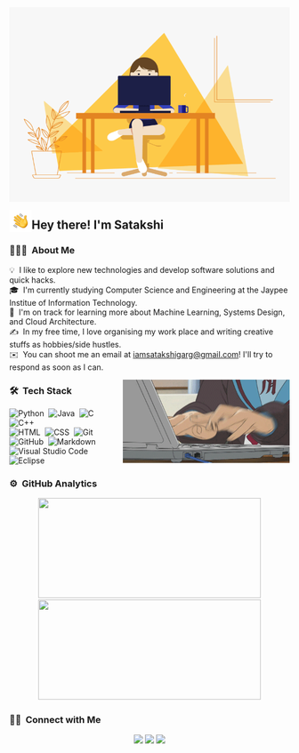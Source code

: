<img align="center" width="1100" height = "350" src="git.gif">

<img alt="Night Coding" src="Hand%20Wave.gif" width='40' align="left"/><h2>Hey there! I'm Satakshi</h2>

### 👨🏻‍💻 &nbsp;About Me

💡 &nbsp;I like to explore new technologies and develop software solutions and quick hacks.\
🎓 &nbsp;I'm currently studying Computer Science and Engineering at the Jaypee Institue of Information Technology.\
🌱 &nbsp;I'm on track for learning more about Machine Learning, Systems Design, and Cloud Architecture.\
✍️ &nbsp;In my free time, I love organising my work place and writing creative stuffs as hobbies/side hustles.\
✉️ &nbsp;You can shoot me an email at iamsatakshigarg@gmail.com! I'll try to respond as soon as I can.

<img alt="Night Coding" src="3AyY.gif" align="right" width = "300" height = "150"/>

### 🛠 &nbsp;Tech Stack

![Python](https://img.shields.io/badge/-Python-05122A?style=flat&logo=python)&nbsp;
![Java](https://img.shields.io/badge/-Java-05122A?style=flat&logo=Java&logoColor=FFA518)&nbsp;
![C](https://img.shields.io/badge/-C-05122A?style=flat&logo=C&logoColor=A8B9CC)&nbsp;
![C++](https://img.shields.io/badge/-C++-05122A?style=flat&logo=C%2B%2B&logoColor=00599C)&nbsp;\
![HTML](https://img.shields.io/badge/-HTML-05122A?style=flat&logo=HTML5)&nbsp;
![CSS](https://img.shields.io/badge/-CSS-05122A?style=flat&logo=CSS3&logoColor=1572B6)&nbsp;
![Git](https://img.shields.io/badge/-Git-05122A?style=flat&logo=git)&nbsp;\
![GitHub](https://img.shields.io/badge/-GitHub-05122A?style=flat&logo=github)&nbsp;
![Markdown](https://img.shields.io/badge/-Markdown-05122A?style=flat&logo=markdown)
![Visual Studio Code](https://img.shields.io/badge/-Visual%20Studio%20Code-05122A?style=flat&logo=visual-studio-code&logoColor=007ACC)&nbsp;
![Eclipse](https://img.shields.io/badge/-Eclipse-05122A?style=flat&logo=eclipse-ide&logoColor=2C2255)

### ⚙️ &nbsp;GitHub Analytics

<p align="center">
<a href="https://github.com/satakshigarg">
  <img height="180em" width = "400em" src="https://github-readme-stats-eight-theta.vercel.app/api?username=satakshigarg&show_icons=true&theme=algolia&include_all_commits=true&count_private=true"/>
  <img height="180em" width = "400em" src="https://github-readme-stats-eight-theta.vercel.app/api/top-langs/?username=satakshigarg&layout=compact&langs_count=8&theme=algolia"/>
</a>
</p>

### 🤝🏻 &nbsp;Connect with Me

<p align="center">
<a href="https://satakshi-garg.web.app"><img src="https://img.shields.io/badge/-satakshigarg.com-3423A6?style=flat&logo=Google-Chrome&logoColor=white"/></a>
<a href="https://linkedin.com/in/satakshigarg"><img src="https://img.shields.io/badge/-Satakshi%20Garg-0077B5?style=flat&logo=Linkedin&logoColor=white"/></a>
<a href="mailto:iamsatakshigarg@gmail.com"><img src="https://img.shields.io/badge/-iamsatakshigarg@gmail.com-D14836?style=flat&logo=Gmail&logoColor=white"/></a>
</p>
